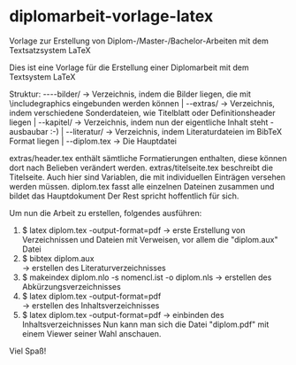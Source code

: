 diplomarbeit-vorlage-latex
==========================

Vorlage zur Erstellung von Diplom-/Master-/Bachelor-Arbeiten mit dem Textsatzsystem LaTeX

Dies ist eine Vorlage für die Erstellung einer Diplomarbeit mit dem Textsystem LaTeX

Struktur:
----bilder/	-> Verzeichnis, indem die Bilder liegen, die mit \includegraphics eingebunden werden können
  |
  --extras/	-> Verzeichnis, indem verschiedene Sonderdateien, wie Titelblatt oder Definitionsheader liegen
  |
  --kapitel/	-> Verzeichnis, indem nun der eigentliche Inhalt steht - ausbaubar :-)
  |
  --literatur/	-> Verzeichnis, indem Literaturdateien im BibTeX Format liegen
  |
  --diplom.tex	-> Die Hauptdatei

extras/header.tex enthält sämtliche Formatierungen enthalten, diese können dort nach Belieben verändert werden.
extras/titelseite.tex beschreibt die Titelseite. Auch hier sind Variablen, die mit individuellen Einträgen versehen werden müssen.
diplom.tex fasst alle einzelnen Dateinen zusammen und bildet das Hauptdokument
Der Rest spricht hoffentlich für sich.

Um nun die Arbeit zu erstellen, folgendes ausführen:
1. $ latex diplom.tex -output-format=pdf 
		-> erste Erstellung von Verzeichnissen und Dateien mit Verweisen, vor allem die "diplom.aux" Datei 
2. $ bibtex diplom.aux		
		-> erstellen des Literaturverzeichnisses
3. $ makeindex diplom.nlo -s nomencl.ist -o diplom.nls 
		-> erstellen des Abkürzungsverzeichnisses
4. $ latex diplom.tex -output-format=pdf		
		-> erstellen des Inhaltsverzeichnisses
5. $ latex diplom.tex -output-format=pdf
		-> einbinden des Inhaltsverzeichnisses
Nun kann man sich die Datei "diplom.pdf" mit einem Viewer seiner Wahl anschauen.


Viel Spaß! 
